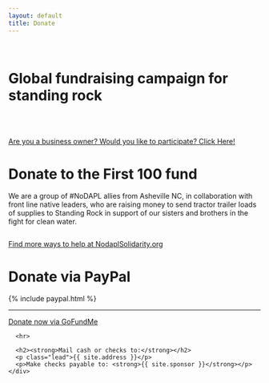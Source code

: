 ```yaml
---
layout: default
title: Donate
---
```


<div class="container-fluid text-center">
  <div class="row title bkg-red">
    <div class="col-md-8 col-md-offset-2">
      <br>
      <h1><strong>Global fundraising campaign for standing rock</strong></h1>
      <br>
    </div>
  </div>
  <div class="row bkg-yellow">
    <div class="col-sm-12">
      <br>
      <p><a href="/">Are you a business owner? Would you like to participate? Click Here!</a></p>
    </div>
  </div>
</div>
<div class="container">
  <div class="row">
    <div class="col-md-8">
      <h1>Donate to the First 100 fund</h1>
      <p class="lead">We are a group of #NoDAPL allies from Asheville NC, in collaboration with front line native leaders, who are raising money to send tractor trailer loads of supplies to Standing Rock in support of our sisters and brothers in the fight for clean water.</p>
      <img src="{{ site.baseurl }}/assets/dist/images/nodapl-stop-banner.jpg" alt="" class="img-responsive">
      <p><a href="https://nodaplsolidarity.org">Find more ways to help at NodaplSolidarity.org</a></p>
    </div>
    <div class="col-md-4 text-center">
      <h1>Donate via PayPal</h1>
      {% include paypal.html %}
      <hr>
      <p><a href="{{ site.gofundme }}" class="btn btn-warning btn-lg"><i class="fa fa-money" aria-hidden="true"></i> Donate now via GoFundMe</a></p>

      <hr>

      <h2><strong>Mail cash or checks to:</strong></h2>
      <p class="lead">{{ site.address }}</p>
      <p>Make checks payable to: <strong>{{ site.sponsor }}</strong></p>
    </div>
  </div>
</div>